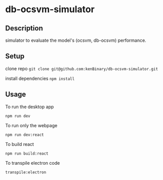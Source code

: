 # db-ocsvm-simulator

## Description

simulator to evaluate the model's (ocsvm, db-ocsvm) performance.

## Setup

clone repo
`git clone git@github.com:kenBinary/db-ocsvm-simulator.git`

install dependencies
`npm install`

## Usage

To run the desktop app

`npm run dev`

To run only the webpage

`npm run dev:react`

To build react

`npm run build:react`

To transpile electron code

`transpile:electron`
